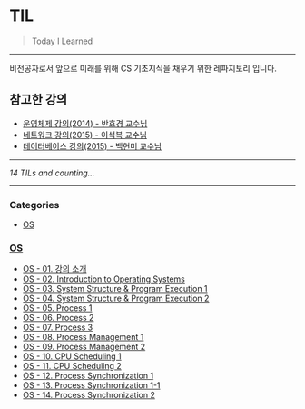 # TIL
> Today I Learned


---

비전공자로서 앞으로 미래를 위해 CS 기초지식을 채우기 위한 레파지토리 입니다.

## 참고한 강의

* [운영체제 강의(2014) - 반효경 교수님](http://www.kocw.net/home/search/kemView.do?kemId=1046323)
* [네트워크 강의(2015) - 이석복 교수님](http://www.kocw.net/home/cview.do?mty=p&kemId=1169634)
* [데이터베이스 강의(2015) - 백현미 교수님](http://www.kocw.net/home/cview.do?cid=9c591659f017851e)

---


_14 TILs and counting..._

---

### Categories

- [OS](#OS)

### [OS](#OS)
- [OS - 01. 강의 소개](OS/OS_-_01._강의_소개.md)
- [OS - 02. Introduction to Operating Systems](OS/OS_-_02._Introduction_to_Operating_Systems.md)
- [OS - 03. System Structure & Program Execution 1](OS/OS_-_03._System_Structure_&_Program_Execution_1.md)
- [OS - 04. System Structure & Program Execution 2](OS/OS_-_04._System_Structure_&_Program_Execution_2.md)
- [OS - 05. Process 1](OS/OS_-_05._Process_1.md)
- [OS - 06. Process 2](OS/OS_-_06._Process_2.md)
- [OS - 07. Process 3](OS/OS_-_07._Process_3.md)
- [OS - 08. Process Management 1](OS/OS_-_08._Process_Management_1.md)
- [OS - 09. Process Management 2](OS/OS_-_09._Process_Management_2.md)
- [OS - 10. CPU Scheduling 1](OS/OS_-_10._CPU_Scheduling_1.md)
- [OS - 11. CPU Scheduling 2](OS/OS_-_11._CPU_Scheduling_2.md)
- [OS - 12. Process Synchronization 1](OS/OS_-_12._Process_Synchronization_1.md)
- [OS - 13. Process Synchronization 1-1](OS/OS_-_13._Process_Synchronization_1-1.md)
- [OS - 14. Process Synchronization 2](OS/OS_-_14._Process_Synchronization_2.md)

[1]: https://github.com/marketplace/actions/til-auto-format-readme


